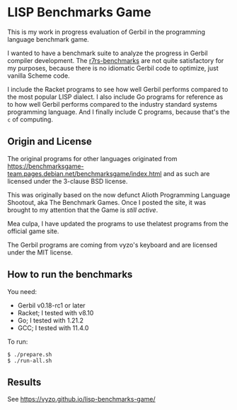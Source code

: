 # LISP Benchmarks Game
This is my work in progress evaluation of Gerbil in the programming
language benchmark game.

I wanted to have a benchmark suite to analyze the progress in Gerbil
compiler development. The
[r7rs-benchmarks](https://vyzo.github.io/r7rs-benchmarks/) are not
quite satisfactory for my purposes, because there is no idiomatic
Gerbil code to optimize, just vanilla Scheme code.

I include the Racket programs to see how well Gerbil performs compared
to the most popular LISP dialect. I also include Go programs for
reference as to how well Gerbil performs compared to the industry
standard systems programming language. And I finally include C
programs, because that's the `c` of computing.

## Origin and License

The original programs for other languages originated from
https://benchmarksgame-team.pages.debian.net/benchmarksgame/index.html
and as such are licensed under the 3-clause BSD license.

This was originally based on the now defunct Alioth Programming Language Shootout,
aka The Benchmark Games.  Once I posted the site, it was brought to my attention
that the Game is _still active_.

Mea culpa, I have updated the programs to use thelatest programs from the official game site.

The Gerbil programs are coming from vyzo's keyboard and are licensed
under the MIT license.

## How to run the benchmarks
You need:
- Gerbil v0.18-rc1 or later
- Racket; I tested with v8.10
- Go; I tested with 1.21.2
- GCC; I tested with 11.4.0

To run:
```shell
$ ./prepare.sh
$ ./run-all.sh
```

## Results

See https://vyzo.github.io/lisp-benchmarks-game/
